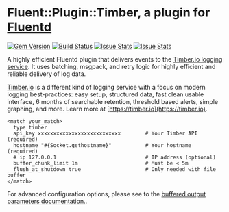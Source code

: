 # Fluent::Plugin::Timber, a plugin for [Fluentd](http://fluentd.org)

[![Gem Version](https://badge.fury.io/rb/fluent-plugin-timber.png)](http://badge.fury.io/rb/fluent-plugin-timber)
[![Build Status](https://travis-ci.org/timberio/fluent-plugin-timber.png?branch=master)](https://travis-ci.org/timberio/fluent-plugin-timber)
[![Issue Stats](http://issuestats.com/github/uken/fluent-plugin-timber/badge/pr)](http://issuestats.com/github/uken/fluent-plugin-timber)
[![Issue Stats](http://issuestats.com/github/uken/fluent-plugin-timber/badge/issue)](http://issuestats.com/github/uken/fluent-plugin-timber)

A highly efficient Fluentd plugin that delivers events to the [Timber.io logging service](https://timber.io). It uses batching, msgpack, and retry logic for highly efficient and reliable delivery of log data.

[Timber.io](https://timber.io) is a different kind of logging service with a focus on modern logging best-practices: easy setup, structured data, fast clean usable interface, 6 months of searchable retention, threshold based alerts, simple graphing, and more. Learn more at [https://timber.io](https://timber.io).

```
<match your_match>
  type timber
  api_key xxxxxxxxxxxxxxxxxxxxxxxxxxx        # Your Timber API (required)
  hostname "#{Socket.gethostname}"           # Your hostname (required)
  # ip 127.0.0.1                             # IP address (optional)
  buffer_chunk_limit 1m                      # Must be < 5m
  flush_at_shutdown true                     # Only needed with file buffer
</match>
```

For advanced configuration options, please see to the [buffered output parameters documentation.](http://docs.fluentd.org/articles/output-plugin-overview#buffered-output-parameters).